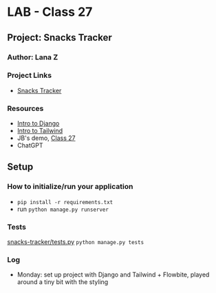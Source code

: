 # LAB - Class 27

## Project: Snacks Tracker

### Author: Lana Z

### Project Links
- [Snacks Tracker](https://github.com/lana-z/snacks-tracker)


### Resources
- [Intro to Django](https://github.com/codefellows/seattle-code-python-401d24/blob/main/class-26/demo/DEMO-DJANGO.md)
- [Intro to Tailwind](https://github.com/codefellows/seattle-code-python-401d24/blob/main/class-26/demo/DEMO-TAILWIND.md)
- JB's demo, [Class 27](https://github.com/codefellows/seattle-code-python-401d24/tree/main/class-27/demo)
- ChatGPT

## Setup

### How to initialize/run your application
- `pip install -r requirements.txt`
- run `python manage.py runserver`

### Tests

[snacks-tracker/tests.py](https://github.com/lana-z/django-snacks/blob/main/snacks/tests.py)
```python manage.py tests```

### Log

- Monday: set up project with Django and Tailwind + Flowbite, played around a tiny bit with the styling